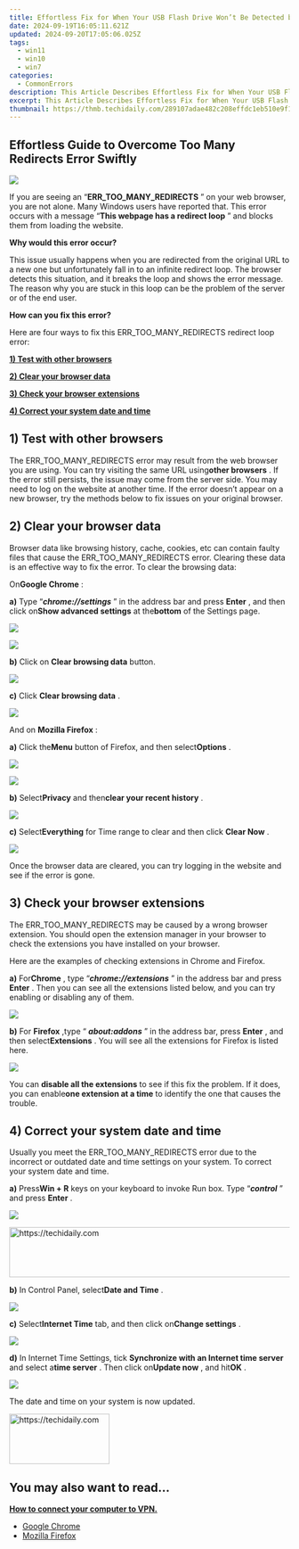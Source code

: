 ```yaml
---
title: Effortless Fix for When Your USB Flash Drive Won’t Be Detected by Computer
date: 2024-09-19T16:05:11.621Z
updated: 2024-09-20T17:05:06.025Z
tags:
  - win11
  - win10
  - win7
categories:
  - CommonErrors
description: This Article Describes Effortless Fix for When Your USB Flash Drive Won’t Be Detected by Computer
excerpt: This Article Describes Effortless Fix for When Your USB Flash Drive Won’t Be Detected by Computer
thumbnail: https://thmb.techidaily.com/289107adae482c208effdc1eb510e9f1c669fd2ac79f6588ee6f56110294810a.jpg
---
```


## Effortless Guide to Overcome Too Many Redirects Error Swiftly

![](https://images.drivereasy.com/wp-content/uploads/2017/06/img_593f4d518d2f0.png)

 If you are seeing an “**ERR\_TOO\_MANY\_REDIRECTS** ” on your web browser, you are not alone. Many Windows users have reported that. This error occurs with a message “**This webpage has a redirect loop** ” and blocks them from loading the website.

**Why would this error occur?**

 This issue usually happens when you are redirected from the original URL to a new one but unfortunately fall in to an infinite redirect loop. The browser detects this situation, and it breaks the loop and shows the error message. The reason why you are stuck in this loop can be the problem of the server or of the end user.

**How can you fix this error?**

 Here are four ways to fix this ERR\_TOO\_MANY\_REDIRECTS redirect loop error:

[**1) Test with other browsers**](https://tools.techidaily.com/drivereasy/download/)

[**2) Clear your browser data**](https://tools.techidaily.com/drivereasy/download/)

[**3) Check your browser extensions**](https://tools.techidaily.com/drivereasy/download/)

**[4) Correct your system date and time](https://tools.techidaily.com/drivereasy/download/)**

## 1) Test with other browsers

 The ERR\_TOO\_MANY\_REDIRECTS error may result from the web browser you are using. You can try visiting the same URL using**other browsers** . If the error still persists, the issue may come from the server side. You may need to log on the website at another time. If the error doesn’t appear on a new browser, try the methods below to fix issues on your original browser.

## 2) Clear your browser data

 Browser data like browsing history, cache, cookies, etc can contain faulty files that cause the ERR\_TOO\_MANY\_REDIRECTS error. Clearing these data is an effective way to fix the error. To clear the browsing data:

 On**Google Chrome** :

**a)** Type “_**chrome://settings**_ ” in the address bar and press **Enter** , and then click on**Show advanced settings** at the**bottom** of the Settings page.

![](https://images.drivereasy.com/wp-content/uploads/2017/06/img_593f58f4389cc.png)

![](https://images.drivereasy.com/wp-content/uploads/2017/06/img_593f5932c4650.png)

**b)** Click on **Clear browsing data** button.

![](https://images.drivereasy.com/wp-content/uploads/2017/06/img_593f5a02deb5a.png)

**c)**  Click **Clear browsing data** .

![](https://images.drivereasy.com/wp-content/uploads/2017/06/img_593f5a4277ce0.png)

 And on **Mozilla Firefox** :

**a)**  Click the**Menu** button of Firefox, and then select**Options** .

![](https://images.drivereasy.com/wp-content/uploads/2017/06/img_593f5c7cb124c.png)

![](https://images.drivereasy.com/wp-content/uploads/2017/06/img_593f5c93bf987.png)

**b)** Select**Privacy** and then**clear your recent history** .

![](https://images.drivereasy.com/wp-content/uploads/2017/06/img_593f5d86b7592.png)

**c)** Select**Everything** for Time range to clear and then click **Clear Now** .

![](https://images.drivereasy.com/wp-content/uploads/2017/06/img_593f5e6e3334a.png)

 Once the browser data are cleared, you can try logging in the website and see if the error is gone.

## 3) Check your browser extensions

 The ERR\_TOO\_MANY\_REDIRECTS may be caused by a wrong browser extension. You should open the extension manager in your browser to check the extensions you have installed on your browser.

Here are the examples of checking extensions in Chrome and Firefox.

**a)**  For**Chrome** , type “_**chrome://extensions**_ ” in the address bar and press **Enter** . Then you can see all the extensions listed below, and you can try enabling or disabling any of them.

![](https://images.drivereasy.com/wp-content/uploads/2017/06/img_593f642024598.png)

**b)**  For **Firefox** ,type “ _**about:addons**_ ” in the address bar, press **Enter** , and then select**Extensions** . You will see all the extensions for Firefox is listed here.

![](https://images.drivereasy.com/wp-content/uploads/2017/06/img_593f6496cf6c6.png)

 You can **disable all the extensions** to see if this fix the problem. If it does, you can enable**one extension at a time** to identify the one that causes the trouble.

## 4) Correct your system date and time

 Usually you meet the ERR\_TOO\_MANY\_REDIRECTS error due to the incorrect or outdated date and time settings on your system. To correct your system date and time.

**a)** Press**Win + R** keys on your keyboard to invoke Run box. Type “_**control**_ ” and press **Enter** .

![](https://images.drivereasy.com/wp-content/uploads/2017/06/img_593f827608c6c.png)

<!-- affiliate ads begin -->
<a href="https://aligracehair.sjv.io/c/5597632/1880931/19272" target="_top" id="1880931">
  <img src="//a.impactradius-go.com/display-ad/19272-1880931" border="0" alt="https://techidaily.com" width="728" height="90"/>
</a>
<img height="0" width="0" src="https://aligracehair.sjv.io/i/5597632/1880931/19272" style="position:absolute;visibility:hidden;" border="0" />
<!-- affiliate ads end -->

**b)** In Control Panel, select**Date and Time** .

![](https://images.drivereasy.com/wp-content/uploads/2017/06/img_593f82d4f3a5d.png)

**c)** Select**Internet Time** tab, and then click on**Change settings** .

![](https://images.drivereasy.com/wp-content/uploads/2017/06/img_593f83de02494.png)

**d)** In Internet Time Settings, tick **Synchronize with an Internet time server** and select a**time server** . Then click on**Update now** , and hit**OK** .

![](https://images.drivereasy.com/wp-content/uploads/2017/06/img_593f84b23c29a.png)

The date and time on your system is now updated.

<!-- affiliate ads begin -->
<a href="https://aligracehair.sjv.io/c/5597632/2135353/19272" target="_top" id="2135353">
  <img src="//a.impactradius-go.com/display-ad/19272-2135353" border="0" alt="https://techidaily.com" width="180" height="90"/>
</a>
<img height="0" width="0" src="https://aligracehair.sjv.io/i/5597632/2135353/19272" style="position:absolute;visibility:hidden;" border="0" />
<!-- affiliate ads end -->

## You may also want to read…

[**How to connect your computer to VPN.**](https://tools.techidaily.com/drivereasy/download/)

* [Google Chrome](https://tools.techidaily.com/drivereasy/download/)
* [Mozilla Firefox](https://tools.techidaily.com/drivereasy/download/)

<ins class="adsbygoogle"
     style="display:block"
     data-ad-format="autorelaxed"
     data-ad-client="ca-pub-7571918770474297"
     data-ad-slot="1223367746"></ins>

<ins class="adsbygoogle"
     style="display:block"
     data-ad-client="ca-pub-7571918770474297"
     data-ad-slot="8358498916"
     data-ad-format="auto"
     data-full-width-responsive="true"></ins>




